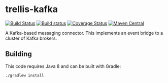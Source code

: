 # trellis-kafka

[![Build Status](https://travis-ci.org/trellis-ldp/trellis-kafka.png?branch=master)](https://travis-ci.org/trellis-ldp/trellis-kafka)
[![Build status](https://ci.appveyor.com/api/projects/status/vh22yy0uj5gm4mqm?svg=true)](https://ci.appveyor.com/project/acoburn/trellis-kafka)
[![Coverage Status](https://coveralls.io/repos/github/trellis-ldp/trellis-kafka/badge.svg?branch=master)](https://coveralls.io/github/trellis-ldp/trellis-kafka?branch=master)
[![Maven Central](https://maven-badges.herokuapp.com/maven-central/org.trellisldp/trellis-kafka/badge.svg)](https://maven-badges.herokuapp.com/maven-central/org.trellisldp/trellis-kafka/)

A Kafka-based messaging connector. This implements an event bridge to a cluster of Kafka brokers.

## Building

This code requires Java 8 and can be built with Gradle:

    ./gradlew install
